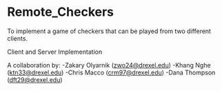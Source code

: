 # Remote_Checkers
To implement a game of checkers that can be played from two different clients.

Client and Server Implementation

A collaboration by:
-Zakary Olyarnik (zwo24@drexel.edu)
-Khang Nghe (ktn33@drexel.edu)
-Chris Macco (crm97@drexel.edu)
-Dana Thompson (dft29@drexel.edu)
